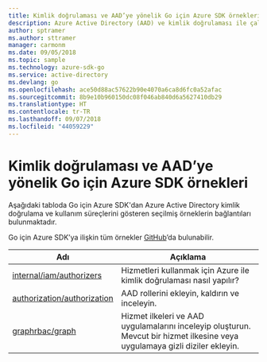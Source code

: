 ```yaml
---
title: Kimlik doğrulaması ve AAD’ye yönelik Go için Azure SDK örnekleri
description: Azure Active Directory (AAD) ve kimlik doğrulaması ile çalışmak üzere Go için Azure SDK’dan seçilen örnekler.
author: sptramer
ms.author: sttramer
manager: carmonm
ms.date: 09/05/2018
ms.topic: sample
ms.technology: azure-sdk-go
ms.service: active-directory
ms.devlang: go
ms.openlocfilehash: ace50d88ac57622b90e4070a6ca8d6fc0a52afac
ms.sourcegitcommit: 8b9e10b960150dc08f046ab840d6a5627410db29
ms.translationtype: HT
ms.contentlocale: tr-TR
ms.lasthandoff: 09/07/2018
ms.locfileid: "44059229"
---
```

# <a name="azure-sdk-for-go-samples-for-authentication-and-aad"></a>Kimlik doğrulaması ve AAD’ye yönelik Go için Azure SDK örnekleri

Aşağıdaki tabloda Go için Azure SDK'dan Azure Active Directory kimlik doğrulama ve kullanım süreçlerini gösteren seçilmiş örneklerin bağlantıları bulunmaktadır.

Go için Azure SDK’ya ilişkin tüm örnekler [GitHub](https://github.com/Azure-Samples/azure-sdk-for-go-samples)’da bulunabilir.

| Adı | Açıklama |
|------|-------------|
| [internal/iam/authorizers](https://github.com/Azure-Samples/azure-sdk-for-go-samples/blob/master/internal/iam/authorizers.go) | Hizmetleri kullanmak için Azure ile kimlik doğrulaması nasıl yapılır? |
| [authorization/authorization](https://github.com/Azure-Samples/azure-sdk-for-go-samples/blob/master/authorization/authorization.go) | AAD rollerini ekleyin, kaldırın ve inceleyin. |
| [graphrbac/graph](https://github.com/Azure-Samples/azure-sdk-for-go-samples/blob/master/graphrbac/graph.go) | Hizmet ilkeleri ve AAD uygulamalarını inceleyip oluşturun. Mevcut bir hizmet ilkesine veya uygulamaya gizli diziler ekleyin. |
